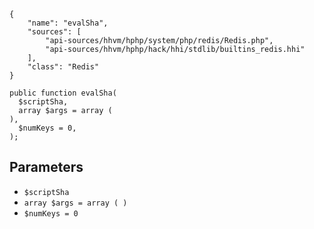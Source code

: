 ``` yamlmeta
{
    "name": "evalSha",
    "sources": [
        "api-sources/hhvm/hphp/system/php/redis/Redis.php",
        "api-sources/hhvm/hphp/hack/hhi/stdlib/builtins_redis.hhi"
    ],
    "class": "Redis"
}
```




``` Hack
public function evalSha(
  $scriptSha,
  array $args = array (
),
  $numKeys = 0,
);
```




## Parameters




+ ` $scriptSha `
+ ` array $args = array ( ) `
+ ` $numKeys = 0 `
<!-- HHAPIDOC -->
